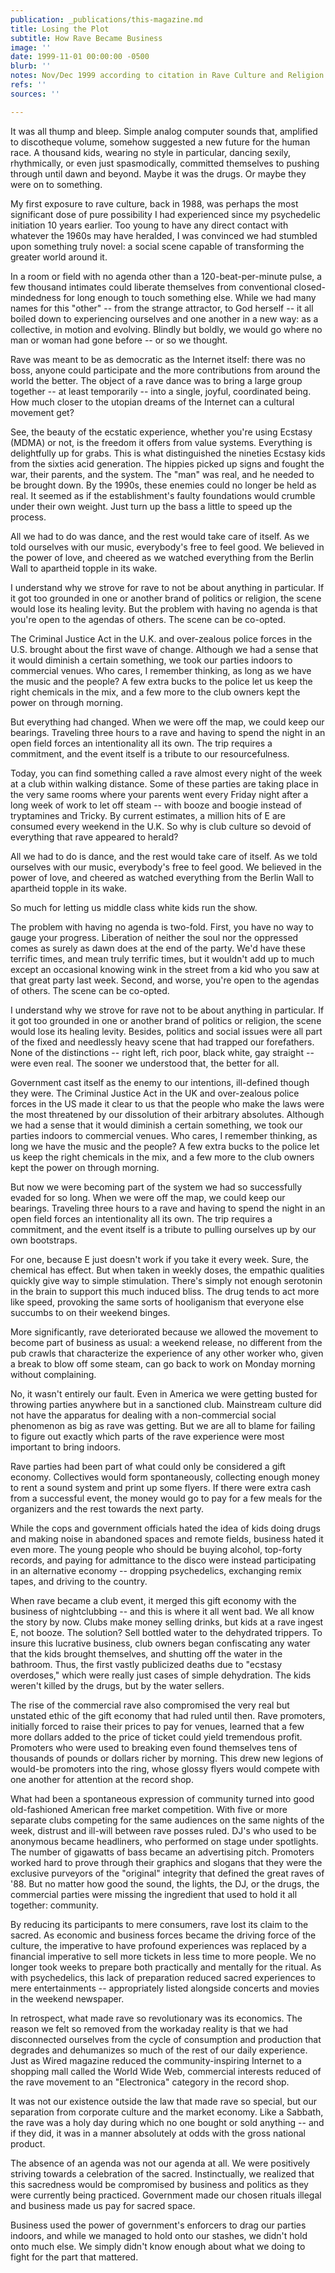 ```yaml
---
publication: _publications/this-magazine.md
title: Losing the Plot
subtitle: How Rave Became Business
image: ''
date: 1999-11-01 00:00:00 -0500
blurb: ''
notes: Nov/Dec 1999 according to citation in Rave Culture and Religion
refs: ''
sources: ''

---
```

It was all thump and bleep. Simple analog computer sounds that, amplified to discotheque volume, somehow suggested a new future for the human race. A thousand kids, wearing no style in particular, dancing sexily, rhythmically, or even just spasmodically, committed themselves to pushing through until dawn and beyond. Maybe it was the drugs. Or maybe they were on to something.

My first exposure to rave culture, back in 1988, was perhaps the most significant dose of pure possibility I had experienced since my psychedelic initiation 10 years earlier.  Too young to have any direct contact with whatever the 1960s may have heralded, I was convinced we had stumbled upon something truly novel: a social scene capable of transforming the greater world around it.

In a room or field with no agenda other than a 120-beat-per-minute pulse, a few thousand intimates could liberate themselves from conventional closed-mindedness for long enough to touch something else.  While we had many names for this "other" -- from the strange attractor, to God herself -- it all boiled down to experiencing ourselves and one another in a new way: as a collective, in motion and evolving.  Blindly but boldly, we would go where no man or woman had gone before -- or so we thought.

Rave was meant to be as democratic as the Internet itself: there was no boss, anyone could participate and the more contributions from around the world the better. The object of a rave dance was to bring a large group together -- at least temporarily -- into a single, joyful, coordinated being. How much closer to the utopian dreams of the Internet can a cultural movement get?

See, the beauty of the ecstatic experience, whether you're using Ecstasy (MDMA) or not, is the freedom it offers from value systems.  Everything is delightfully up for grabs.  This is what distinguished the nineties Ecstasy kids from the sixties acid generation.  The hippies picked up signs and fought the war, their parents, and the system.  The "man" was real, and he needed to be brought down. By the 1990s, these enemies could no longer be held as real. It seemed as if the establishment's faulty foundations would crumble under their own weight. Just turn up the bass a little to speed up the process.

All we had to do was dance, and the rest would take care of itself. As we told ourselves with our music, everybody's free to feel good. We believed in the power of love, and cheered as we watched everything from the Berlin Wall to apartheid topple in its wake.

I understand why we strove for rave to not be about anything in particular. If it got too grounded in one or another brand of politics or religion, the scene would lose its healing levity. But the problem with having no agenda is that you're open to the agendas of others. The scene can be co-opted.

The Criminal Justice Act in the U.K. and over-zealous police forces in the U.S. brought about the first wave of change. Although we had a sense that it would diminish a certain something, we took our parties indoors to commercial venues. Who cares, I remember thinking, as long as we have the music and the people? A few extra bucks to the police let us keep the right chemicals in the mix, and a few more to the club owners kept the power on through morning.

But everything had changed. When we were off the map, we could keep our bearings. Traveling three hours to a rave and having to spend the night in an open field forces an intentionality all its own. The trip requires a commitment, and the event itself is a tribute to our resourcefulness.

Today, you can find something called a rave almost every night of the week at a club within walking distance.  Some of these parties are taking place in the very same rooms where your parents went every Friday night after a long week of work to let off steam -- with booze and boogie instead of tryptamines and Tricky.  By current estimates, a million hits of E are consumed every weekend in the U.K.  So why is club culture so devoid of everything that rave appeared to herald?

All we had to do is dance, and the rest would take care of itself.  As we told ourselves with our music, everybody's free to feel good.  We believed in the power of love, and cheered as watched everything from the Berlin Wall to apartheid topple in its wake.

So much for letting us middle class white kids run the show.

The problem with having no agenda is two-fold.  First, you have no way to gauge your progress.  Liberation of neither the soul nor the oppressed comes as surely as dawn does at the end of the party.  We'd have these terrific times, and mean truly terrific times, but it wouldn't add up to much except an occasional knowing wink in the street from a kid who you saw at that great party last week.  Second, and worse, you're open to the agendas of others.  The scene can be co-opted.

I understand why we strove for rave not to be about anything in particular.  If it got too grounded in one or another brand of politics or religion, the scene would lose its healing levity.  Besides, politics and social issues were all part of the fixed and needlessly heavy scene that had trapped our forefathers.  None of the distinctions -- right left, rich poor, black white, gay straight -- were even real.  The sooner we understood that, the better for all.

Government cast itself as the enemy to our intentions, ill-defined though they were.  The Criminal Justice Act in the UK and over-zealous police forces in the US made it clear to us that the people who make the laws were the most threatened by our dissolution of their arbitrary absolutes.  Although we had a sense that it would diminish a certain something, we took our parties indoors to commercial venues.  Who cares, I remember thinking, as long we have the music and the people?  A few extra bucks to the police let us keep the right chemicals in the mix, and a few more to the club owners kept the power on through morning.

But now we were becoming part of the system we had so successfully evaded for so long.  When we were off the map, we could keep our bearings.  Traveling three hours to a rave and having to spend the night in an open field forces an intentionality all its own.  The trip requires a commitment, and the event itself is a tribute to pulling ourselves up by our own bootstraps.

For one, because E just doesn't work if you take it every week.  Sure, the chemical has effect.  But when taken in weekly doses, the empathic qualities quickly give way to simple stimulation.  There's simply not enough serotonin in the brain to support this much induced bliss.  The drug tends to act more like speed, provoking the same sorts of hooliganism that everyone else succumbs to on their weekend binges.

More significantly, rave deteriorated because we allowed the movement to become part of business as usual: a weekend release, no different from the pub crawls that characterize the experience of any other worker who, given a break to blow off some steam, can go back to work on Monday morning without complaining.

No, it wasn't entirely our fault.  Even in America we were getting busted for throwing parties anywhere but in a sanctioned club.  Mainstream culture did not have the apparatus for dealing with a non-commercial social phenomenon as big as rave was getting.  But we are all to blame for failing to figure out exactly which parts of the rave experience were most important to bring indoors.

Rave parties had been part of what could only be considered a gift economy.  Collectives would form spontaneously, collecting enough money to rent a sound system and print up some flyers.  If there were extra cash from a successful event, the money would go to pay for a few meals for the organizers and the rest towards the next party.

While the cops and government officials hated the idea of kids doing drugs and making noise in abandoned spaces and remote fields, business hated it even more.  The young people who should be buying alcohol, top-forty records, and paying for admittance to the disco were instead participating in an alternative economy -- dropping psychedelics, exchanging remix tapes, and driving to the country.

When rave became a club event, it merged this gift economy with the business of nightclubbing -- and this is where it all went bad. We all know the story by now.  Clubs make money selling drinks, but kids at a rave ingest E, not booze.  The solution?  Sell bottled water to the dehydrated trippers.  To insure this lucrative business, club owners began confiscating any water that the kids brought themselves, and shutting off the water in the bathroom.  Thus, the first vastly publicized deaths due to "ecstasy overdoses," which were really just cases of simple dehydration.  The kids weren't killed by the drugs, but by the water sellers.

The rise of the commercial rave also compromised the very real but unstated ethic of the gift economy that had ruled until then.  Rave promoters, initially forced to raise their prices to pay for venues, learned that a few more dollars added to the price of ticket could yield tremendous profit.  Promoters who were used to breaking even found themselves tens of thousands of pounds or dollars richer by morning.  This drew new legions of would-be promoters into the ring, whose glossy flyers would compete with one another for attention at the record shop.

What had been a spontaneous expression of community turned into good old-fashioned American free market competition.  With five or more separate clubs competing for the same audiences on the same nights of the week, distrust and ill-will between rave posses ruled.  DJ's who used to be anonymous became headliners, who performed on stage under spotlights.  The number of gigawatts of bass became an advertising pitch.  Promoters worked hard to prove through their graphics and slogans that they were the exclusive purveyors of the "original" integrity that defined the great raves of '88. But no matter how good the sound, the lights, the DJ, or the drugs, the commercial parties were missing the ingredient that used to hold it all together: community.

By reducing its participants to mere consumers, rave lost its claim to the sacred.  As economic and business forces became the driving force of the culture, the imperative to have profound experiences was replaced by a financial imperative to sell more tickets in less time to more people.  We no longer took weeks to prepare both practically and mentally for the ritual.  As with psychedelics, this lack of preparation reduced sacred experiences to mere entertainments -- appropriately listed alongside concerts and movies in the weekend newspaper.

In retrospect, what made rave so revolutionary was its economics.  The reason we felt so removed from the workaday reality is that we had disconnected ourselves from the cycle of consumption and production that degrades and dehumanizes so much of the rest of our daily experience.  Just as Wired magazine reduced the community-inspiring Internet to a shopping mall called the World Wide Web, commercial interests reduced of the rave movement to an "Electronica" category in the record shop.

It was not our existence outside the law that made rave so special, but our separation from corporate culture and the market economy.  Like a Sabbath, the rave was a holy day during which no one bought or sold anything -- and if they did, it was in a manner absolutely at odds with the gross national product.

The absence of an agenda was not our agenda at all.  We were positively striving towards a celebration of the sacred.  Instinctually, we realized that this sacredness would be compromised by business and politics as they were currently being practiced.  Government made our chosen rituals illegal and business made us pay for sacred space.

Business used the power of government's enforcers to drag our parties indoors, and while we managed to hold onto our stashes, we didn't hold onto much else.   We simply didn't know enough about what we doing to fight for the part that mattered.